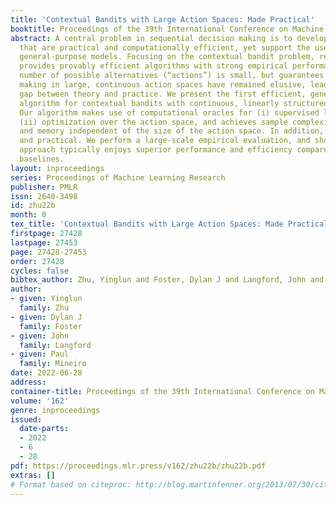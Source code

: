 ```yaml
---
title: 'Contextual Bandits with Large Action Spaces: Made Practical'
booktitle: Proceedings of the 39th International Conference on Machine Learning
abstract: A central problem in sequential decision making is to develop algorithms
  that are practical and computationally efficient, yet support the use of flexible,
  general-purpose models. Focusing on the contextual bandit problem, recent progress
  provides provably efficient algorithms with strong empirical performance when the
  number of possible alternatives (“actions”) is small, but guarantees for decision
  making in large, continuous action spaces have remained elusive, leading to a significant
  gap between theory and practice. We present the first efficient, general-purpose
  algorithm for contextual bandits with continuous, linearly structured action spaces.
  Our algorithm makes use of computational oracles for (i) supervised learning, and
  (ii) optimization over the action space, and achieves sample complexity, runtime,
  and memory independent of the size of the action space. In addition, it is simple
  and practical. We perform a large-scale empirical evaluation, and show that our
  approach typically enjoys superior performance and efficiency compared to standard
  baselines.
layout: inproceedings
series: Proceedings of Machine Learning Research
publisher: PMLR
issn: 2640-3498
id: zhu22b
month: 0
tex_title: 'Contextual Bandits with Large Action Spaces: Made Practical'
firstpage: 27428
lastpage: 27453
page: 27428-27453
order: 27428
cycles: false
bibtex_author: Zhu, Yinglun and Foster, Dylan J and Langford, John and Mineiro, Paul
author:
- given: Yinglun
  family: Zhu
- given: Dylan J
  family: Foster
- given: John
  family: Langford
- given: Paul
  family: Mineiro
date: 2022-06-28
address:
container-title: Proceedings of the 39th International Conference on Machine Learning
volume: '162'
genre: inproceedings
issued:
  date-parts:
  - 2022
  - 6
  - 28
pdf: https://proceedings.mlr.press/v162/zhu22b/zhu22b.pdf
extras: []
# Format based on citeproc: http://blog.martinfenner.org/2013/07/30/citeproc-yaml-for-bibliographies/
---
```


